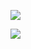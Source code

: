 ![](https://github-readme-stats.vercel.app/api?username=mikemka&theme=react&show_icons=true&count_private=true&hide_border=true&disable_animations=true)

![](https://github-readme-stats.vercel.app/api/top-langs/?username=mikemka&theme=react&hide_border=true&disable_animations=true&count_private=true)
